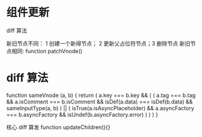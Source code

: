 
# 组件更新
 diff 算法

新旧节点不同： 1 创建一个新得节点； 2 更新父占位符节点；3 删除节点
新旧节点相同: function patchVnode()
# diff 算法

function sameVnode (a, b) {
  return (
    a.key === b.key && (
      (
        a.tag === b.tag &&
        a.isComment === b.isComment &&
        isDef(a.data) === isDef(b.data) &&
        sameInputType(a, b)
      ) || (
        isTrue(a.isAsyncPlaceholder) &&
        a.asyncFactory === b.asyncFactory &&
        isUndef(b.asyncFactory.error)
      )
    )
  )
}

核心 diff 算发 function updateChildren(){}